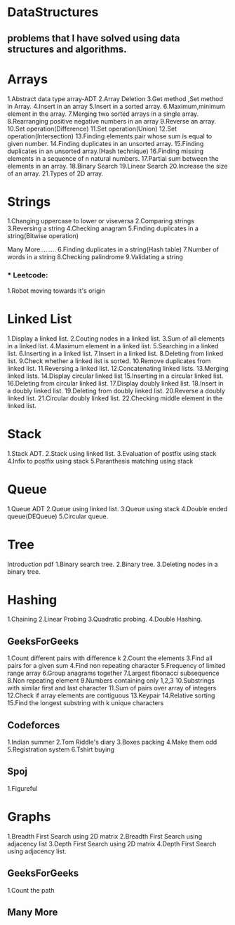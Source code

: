 # DataStructures

## problems that I have solved using data structures and algorithms.

# Arrays

1.Abstract data type array-ADT
2.Array Deletion
3.Get method ,Set method in Array.
4.Insert in an array
5.Insert in a sorted array.
6.Maximum,minimum element in the array.
7.Merging two sorted arrays in a single array.
8.Rearranging positive negative numbers in an array
9.Reverse an array.
10.Set operation(Difference)
11.Set operation(Union)
12.Set operation(Intersection)
13.Finding elements pair whose sum is equal to given number.
14.Finding duplicates in an unsorted array.
15.Finding duplicates in an unsorted array.(Hash technique)
16.Finding missing elements in a sequence of n natural numbers.
17.Partial sum between the elements in an array.
18.Binary Search
19.Linear Search
20.Increase the size of an array.
21.Types of 2D array.

# Strings

1.Changing uppercase to lower or viseversa
2.Comparing strings
3.Reversing a string
4.Checking anagram
5.Finding duplicates in a string(Bitwise operation)

Many More.........
6.Finding duplicates in a string(Hash table)
7.Number of words in a string
8.Checking palindrome
9.Validating a string

### \* Leetcode:

1.Robot moving towards it's origin

# Linked List

1.Display a linked list.
2.Couting nodes in a linked list.
3.Sum of all elements in a linked list.
4.Maximum element in a linked list.
5.Searching in a linked list.
6.Inserting in a linked list.
7.Insert in a linked list.
8.Deleting from linked list.
9.Check whether a linked list is sorted.
10.Remove duplicates from linked list.
11.Reversing a linked list.
12.Concatenating linked lists.
13.Merging linked lists.
14.Display circular linked list
15.Inserting in a circular linked list.
16.Deleting from circular linked list.
17.Display doubly linked list.
18.Insert in a doubly linked list.
19.Deleting from doubly linked list.
20.Reverse a doubly linked list.
21.Circular doubly linked list.
22.Checking middle element in the linked list.

# Stack

1.Stack ADT.
2.Stack using linked list.
3.Evaluation of postfix using stack
4.Infix to postfix using stack
5.Paranthesis matching using stack

# Queue

1.Queue ADT
2.Queue using linked list.
3.Queue using stack
4.Double ended queue(DEQueue)
5.Circular queue.

# Tree

Introduction pdf
1.Binary search tree.
2.Binary tree.
3.Deleting nodes in a binary tree.

# Hashing

1.Chaining
2.Linear Probing
3.Quadratic probing.
4.Double Hashing.

## GeeksForGeeks

1.Count different pairs with difference k
2.Count the elements
3.Find all pairs for a given sum
4.Find non repeating character
5.Frequency of limited range array
6.Group anagrams together
7.Largest fibonacci subsequence
8.Non repeating element
9.Numbers containing only 1,2,3
10.Substrings with similar first and last character
11.Sum of pairs over array of integers
12.Check if array elements are contiguous
13.Keypair
14.Relative sorting
15.Find the longest substring with k unique characters

## Codeforces

1.Indian summer
2.Tom Riddle's diary
3.Boxes packing
4.Make them odd
5.Registration system
6.Tshirt buying

## Spoj

1.Figureful

# Graphs

1.Breadth First Search using 2D matrix
2.Breadth First Search using adjacency list
3.Depth First Search using 2D matrix
4.Depth First Search using adjacency list.

## GeeksForGeeks

1.Count the path


## Many More
